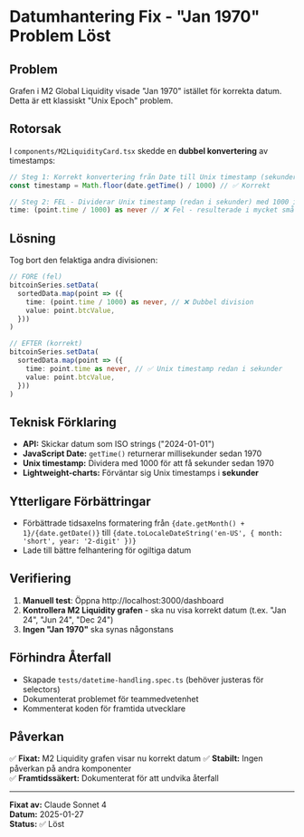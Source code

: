 # Datumhantering Fix - "Jan 1970" Problem Löst

## Problem 
Grafen i M2 Global Liquidity visade "Jan 1970" istället för korrekta datum. Detta är ett klassiskt "Unix Epoch" problem.

## Rotorsak
I `components/M2LiquidityCard.tsx` skedde en **dubbel konvertering** av timestamps:

```typescript
// Steg 1: Korrekt konvertering från Date till Unix timestamp (sekunder)
const timestamp = Math.floor(date.getTime() / 1000) // ✅ Korrekt

// Steg 2: FEL - Dividerar Unix timestamp (redan i sekunder) med 1000 igen  
time: (point.time / 1000) as never // ❌ Fel - resulterade i mycket små värden → 1970
```

## Lösning
Tog bort den felaktiga andra divisionen:

```typescript
// FÖRE (fel)
bitcoinSeries.setData(
  sortedData.map(point => ({
    time: (point.time / 1000) as never, // ❌ Dubbel division
    value: point.btcValue,
  }))
)

// EFTER (korrekt)  
bitcoinSeries.setData(
  sortedData.map(point => ({
    time: point.time as never, // ✅ Unix timestamp redan i sekunder
    value: point.btcValue,
  }))
)
```

## Teknisk Förklaring
- **API:** Skickar datum som ISO strings ("2024-01-01")
- **JavaScript Date:** `getTime()` returnerar millisekunder sedan 1970
- **Unix timestamp:** Dividera med 1000 för att få sekunder sedan 1970
- **Lightweight-charts:** Förväntar sig Unix timestamps i **sekunder**

## Ytterligare Förbättringar
- Förbättrade tidsaxelns formatering från `{date.getMonth() + 1}/{date.getDate()}` till `{date.toLocaleDateString('en-US', { month: 'short', year: '2-digit' })}`
- Lade till bättre felhantering för ogiltiga datum

## Verifiering
1. **Manuell test**: Öppna http://localhost:3000/dashboard
2. **Kontrollera M2 Liquidity grafen** - ska nu visa korrekt datum (t.ex. "Jan 24", "Jun 24", "Dec 24")
3. **Ingen "Jan 1970"** ska synas någonstans

## Förhindra Återfall
- Skapade `tests/datetime-handling.spec.ts` (behöver justeras för selectors)
- Dokumenterat problemet för teammedvetenhet
- Kommenterat koden för framtida utvecklare

## Påverkan
✅ **Fixat:** M2 Liquidity grafen visar nu korrekt datum
✅ **Stabilt:** Ingen påverkan på andra komponenter  
✅ **Framtidssäkert:** Dokumenterat för att undvika återfall

---
**Fixat av:** Claude Sonnet 4  
**Datum:** 2025-01-27  
**Status:** ✅ Löst 